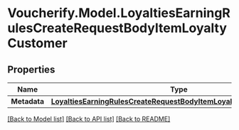 # Voucherify.Model.LoyaltiesEarningRulesCreateRequestBodyItemLoyaltyCustomer

## Properties

Name | Type | Description | Notes
------------ | ------------- | ------------- | -------------
**Metadata** | [**LoyaltiesEarningRulesCreateRequestBodyItemLoyaltyCustomerMetadata**](LoyaltiesEarningRulesCreateRequestBodyItemLoyaltyCustomerMetadata.md) |  | [optional] 

[[Back to Model list]](../README.md#documentation-for-models) [[Back to API list]](../README.md#documentation-for-api-endpoints) [[Back to README]](../README.md)

